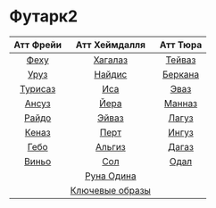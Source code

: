 # Футарк2

|Атт Фрейи|Атт Хеймдалля|Атт Тюра|
|:-:|:-:|:-:|
|[Феху](fehu.md)|[Хагалаз](hagalaz.md)|[Тейваз](teivaz.md)|
|[Уруз](uruz.md)|[Найдис](nautiz.md)|[Беркана](berkana.md)|
|[Турисаз](turisaz.md)|[Иса](isa.md)|[Эваз](evaz.md)|
|[Ансуз](ansuz.md)|[Йера](jera.md)|[Манназ](mannaz.md)|
|[Райдо](raido.md)|[Эйваз](ihwaz.md)|[Лагуз](laguz.md)|
|[Кеназ](kenaz.md)|[Перт](pert.md)|[Ингуз](inguz.md)|
|[Гебо](gebo.md)|[Альгиз](algiz.md)|[Дагаз](dagaz.md)|
|[Виньо](winjo.md)|[Сол](sol.md)|[Одал](odal.md)|
||[Руна Одина](runa_odina.md)||
||[Ключевые образы](obrazi.md)||